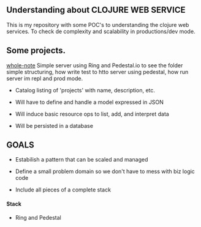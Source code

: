 ## Understanding about CLOJURE WEB SERVICE

This is my repository with some POC's to understanding
the clojure web services. To check de complexity and
scalability in productions/dev mode.

## Some projects.

[whole-note](./whole-note)
Simple server using Ring and Pedestal.io to see the  folder
simple structuring, how write test to htto server using pedestal,
how run server im repl and prod mode.





* Catalog listing of 'projects' with name, description, etc.

* Will have to define and handle a model expressed in JSON

* Will induce basic resource ops to list, add, and interpret data

* Will be persisted in a database


## GOALS

* Estabilish a pattern that can be scaled and managed

* Define a small problem domain so we don't have to mess with biz logic code

* Include all pieces of a complete stack



#### Stack

* Ring and Pedestal
